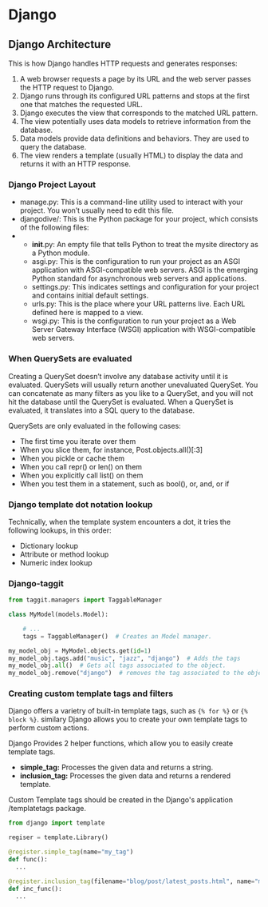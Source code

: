 # Django


## Django Architecture


This is how Django handles HTTP requests and generates responses:
1) A web browser requests a page by its URL and the web server passes the HTTP request to Django.
2) Django runs through its configured URL patterns and stops at the first one that matches the requested URL.
3) Django executes the view that corresponds to the matched URL pattern.
4) The view potentially uses data models to retrieve information from the database.
5) Data models provide data definitions and behaviors. They are used to query the database.
6) The view renders a template (usually HTML) to display the data and returns it with an HTTP response.

### Django Project Layout

* manage.py: This is a command-line utility used to interact with your project. You won’t usually need to edit this file.
* djangodive/: This is the Python package for your project, which consists of the following files:
* 
    * __init__.py: An empty file that tells Python to treat the mysite directory as a Python module.
    * asgi.py: This is the configuration to run your project as an ASGI application with ASGI-compatible web servers. ASGI is the emerging Python standard for asynchronous web servers and applications.
    * settings.py: This indicates settings and configuration for your project and contains initial default settings.
    * urls.py: This is the place where your URL patterns live. Each URL defined here is mapped to a view.
    * wsgi.py: This is the configuration to run your project as a Web Server Gateway Interface (WSGI) application with WSGI-compatible web servers.

### When QuerySets are evaluated

Creating a QuerySet doesn’t involve any database activity until it is evaluated. QuerySets will usually
return another unevaluated QuerySet. You can concatenate as many filters as you like to a QuerySet,
and you will not hit the database until the QuerySet is evaluated. When a QuerySet is evaluated, it
translates into a SQL query to the database.

QuerySets are only evaluated in the following cases:

* The first time you iterate over them
* When you slice them, for instance, Post.objects.all()[:3]
* When you pickle or cache them
* When you call repr() or len() on them
* When you explicitly call list() on them
* When you test them in a statement, such as bool(), or, and, or if

### Django template dot notation lookup

Technically, when the template system encounters a dot, it tries the following lookups, in this order:

* Dictionary lookup
* Attribute or method lookup
* Numeric index lookup


### Django-taggit

```Python
from taggit.managers import TaggableManager

class MyModel(models.Model):

    # ...
    tags = TaggableManager()  # Creates an Model manager.

my_model_obj = MyModel.objects.get(id=1)
my_model_obj.tags.add("music", "jazz", "django")  # Adds the tags
my_model_obj.all()  # Gets all tags associated to the object.
my_model_obj.remove("django")  # removes the tag associated to the object.
```

### Creating custom template tags and filters

Django offers a varietry of built-in template tags, such as `{% for %}` or `{% block %}`. 
similary Django allows you to create your own template tags to perform custom actions.

Django Provides 2 helper functions, which allow you to easily create template tags.

  * **simple_tag:** Processes the given data and returns a string.
  * **inclusion_tag:** Processes the given data and returns a rendered template.

Custom Template tags should be created in the Django's application /templatetags package.

```Python
from django import template

regiser = template.Library()

@register.simple_tag(name="my_tag")
def func():
  ...

@register.inclusion_tag(filename="blog/post/latest_posts.html", name="my_inclusion_tag")
def inc_func():
  ...
```


